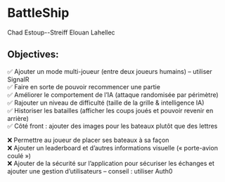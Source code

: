 # BattleShip
Chad Estoup--Streiff
Elouan Lahellec

## Objectives:  

✅ Ajouter un mode multi-joueur (entre deux joueurs humains) – utiliser SignalR  
✅ Faire en sorte de pouvoir recommencer une partie  
✅ Améliorer le comportement de l’IA (attaque randomisée par périmètre)  
✅ Rajouter un niveau de difficulté (taille de la grille & intelligence IA)  
✅ Historiser les batailles (afficher les coups joués et pouvoir revenir en arrière)   
✅ Côté front : ajouter des images pour les bateaux plutôt que des lettres  

❌ Permettre au joueur de placer ses bateaux à sa façon  
❌ Ajouter un leaderboard et d’autres informations visuelle (« porte-avion coulé »)   
❌ Ajouter de la sécurité sur l’application pour sécuriser les échanges et ajouter une gestion d’utilisateurs – conseil : utiliser Auth0   
